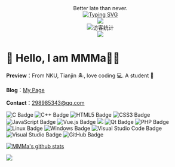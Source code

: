 <div align="center">
    Better late than never.


  <!-- dynamic typing effect 动态打字效果 -->

  <div align="center">
    <a href="https://github.com/MMMayongtian">
      <img src="https://readme-typing-svg.demolab.com?font=Fira+Code&pause=1000&width=435&lines=	
printf(%22hello%2C%20world\n%22)%3B;I'm MMMa!&center=true&size=27" alt="Typing SVG" />
    </a>
  </div>
  <!-- knock code pictures 敲代码的图片 -->
  <img src="https://cdn.jsdelivr.net/gh/MMMayongtian/MMMayongtian/assets/images/coding.gif" /><br>

  <!-- profile logo 个人资料徽标 -->

  <div align="center">
    <!-- visitor statistics logo 访客数统计徽标 -->
    <img src="https://visitor-badge.glitch.me/badge?page_id=MMMayongtian" alt="访客统计" />
  </div>

  <!-- Snake Code Contribution Map 贪吃蛇代码贡献图 -->
  <img src="https://cdn.jsdelivr.net/gh/MMMayongtian/MMMayongtian/profile-snake-contrib/github-contribution-grid-snake-dark.svg" />

</div>

# 🙋 Hello, I am MMMa👏🏻



**Preview**：From NKU, Tianjin 🏝, love coding :computer:. A student 🏫

**Blog**：[My Page](https://mmmayongtian.github.iom/wanwan/)

**Contact**：298985343@qq.com



![C Badge](https://img.shields.io/badge/C-A8B9CC?logo=c&logoColor=fff&style=flat)
![C++ Badge](https://img.shields.io/badge/C%2B%2B-00599C?logo=cplusplus&logoColor=fff&style=flat)
![HTML5 Badge](https://img.shields.io/badge/HTML5-E34F26?logo=html5&logoColor=fff&style=flat)
![CSS3 Badge](https://img.shields.io/badge/CSS3-1572B6?logo=css3&logoColor=fff&style=flat)
![JavaScript Badge](https://img.shields.io/badge/JavaScript-F7DF1E?logo=javascript&logoColor=000&style=flat)
![Vue.js Badge](https://img.shields.io/badge/Vue.js-4FC08D?logo=vuedotjs&logoColor=fff&style=flat)
![](https://img.shields.io/badge/python-3.9-orange?style=for-the—badge&logo=python&logoColor=orange)
![Qt Badge](https://img.shields.io/badge/Qt-41CD52?logo=qt&logoColor=fff&style=flat)
![PHP Badge](https://img.shields.io/badge/PHP-777BB4?logo=php&logoColor=fff&style=flat)
![Linux Badge](https://img.shields.io/badge/Linux-FCC624?logo=linux&logoColor=000&style=flat)
![Windows Badge](https://img.shields.io/badge/Windows-0078D6?logo=windows&logoColor=fff&style=flat)
![Visual Studio Code Badge](https://img.shields.io/badge/Visual%20Studio%20Code-007ACC?logo=visualstudiocode&logoColor=fff&style=flat)
![Visual Studio Badge](https://img.shields.io/badge/Visual%20Studio-5C2D91?logo=visualstudio&logoColor=fff&style=flat)
![GitHub Badge](https://img.shields.io/badge/GitHub-181717?logo=github&logoColor=fff&style=flat)

<a href="https://github.com/mmmayongtian"><img align="center" src="https://github-readme-stats.vercel.app/api?username=mmmayongtian&show_icons=true&include_all_commits=true&theme=vue&hide_border=true" alt="MMMa's github stats" /></a> 

<a href="https://github.com/mmmayongtian"><img align="center" src="https://github-readme-stats.vercel.app/api/top-langs/?username=mmmayongtian&layout=compact&theme=vue&hide_border=true" /></a>

